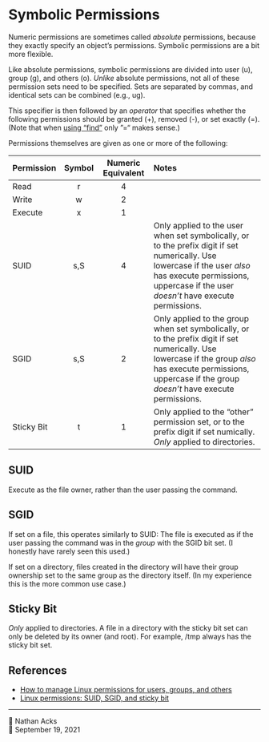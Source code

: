 # Symbolic Permissions

Numeric permissions are sometimes called *absolute* permissions, because they exactly specify an object’s permissions. Symbolic permissions are a bit more flexible.

Like absolute permissions, symbolic permissions are divided into user (u), group (g), and others (o). *Unlike* absolute permissions, not all of these permission sets need to be specified. Sets are separated by commas, and identical sets can be combined (e.g., ug).

This specifier is then followed by an *operator* that specifies whether the following permissions should be granted (+), removed (-), or set exactly (=). (Note that when [using “find”](how-to-use-find-with-file-metadata.md) only ”=“ makes sense.)

Permissions themselves are given as one or more of the following:

| Permission | Symbol | Numeric Equivalent | Notes                                                                                                                                                                                                             |
|:---------- |:------:|:------------------:|:----------------------------------------------------------------------------------------------------------------------------------------------------------------------------------------------------------------- |
| Read       |    r   |          4         |                                                                                                                                                                                                                   |
| Write      |    w   |          2         |                                                                                                                                                                                                                   |
| Execute    |    x   |          1         |                                                                                                                                                                                                                   |
| SUID       |   s,S  |          4         | Only applied to the user when set symbolically, or to the prefix digit if set numerically. Use lowercase if the user *also* has execute permissions, uppercase if the user *doesn’t* have execute permissions.    |
| SGID       |   s,S  |          2         | Only applied to the group when set symbolically, or to the prefix digit if set numerically. Use lowercase if the group *also* has execute permissions, uppercase if the group *doesn’t* have execute permissions. |
| Sticky Bit |    t   |          1         | Only applied to the “other” permission set, or to the prefix digit if set numically. *Only* applied to directories.                                                                                               |

## SUID

Execute as the file owner, rather than the user passing the command.

## SGID

If set on a file, this operates similarly to SUID: The file is executed as if the user passing the command was in the *group* with the SGID bit set. (I honestly have rarely seen this used.)

If set on a directory, files created in the directory will have their group ownership set to the same group as the directory itself. (In my experience this is the more common use case.)

## Sticky Bit

*Only* applied to directories. A file in a directory with the sticky bit set can only be deleted by its owner (and root). For example, /tmp always has the sticky bit set.

## References

* [How to manage Linux permissions for users, groups, and others](https://www.redhat.com/sysadmin/manage-permissions)
* [Linux permissions: SUID, SGID, and sticky bit](https://www.redhat.com/sysadmin/suid-sgid-sticky-bit)

- - - -

<span aria-hidden="true">👤</span> Nathan Acks  
<span aria-hidden="true">📅</span> September 19, 2021

